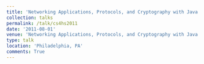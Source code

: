 ```yaml
---
title: 'Networking Applications, Protocols, and Cryptography with Java'
collection: talks
permalink: /talk/cs4hs2011
date: '2011-08-01'
venue: 'Networking Applications, Protocols, and Cryptography with Java. Google CS4HS Workshop at the University of Pennsylvania.'
type: talk
location: 'Philadelphia, PA'
comments: True
---
```


